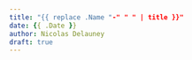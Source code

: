 ```yaml
---
title: "{{ replace .Name "-" " " | title }}"
date: {{ .Date }}
author: Nicolas Delauney
draft: true
---
```


